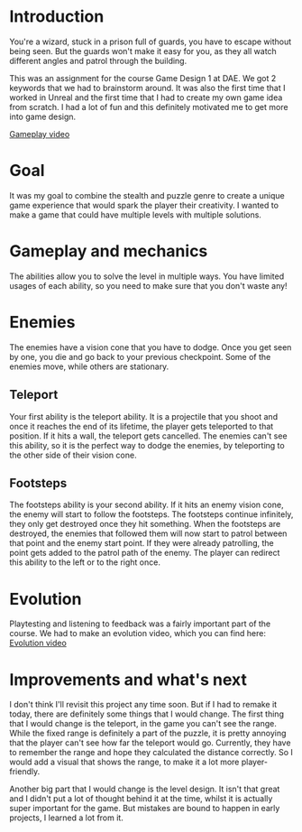 # Introduction
You're a wizard, stuck in a prison full of guards, you have to escape without being seen. But the guards won't make it easy for you, as they all watch different angles and patrol through the building.

This was an assignment for the course Game Design 1 at DAE. We got 2 keywords that we had to brainstorm around. It was also the first time that I worked in Unreal and the first time that I had to create my own game idea from scratch. I had a lot of fun and this definitely motivated me to get more into game design. 

[Gameplay video](https://www.youtube.com/embed/7Ic58PV7AJ4?si=bqexPUTc56HjoNwd)
# Goal
It was my goal to combine the stealth and puzzle genre to create a unique game experience that would spark the player their creativity. I wanted to make a game that could have multiple levels with multiple solutions.

# Gameplay and mechanics
The abilities allow you to solve the level in multiple ways. You have limited usages of each ability, so you need to make sure that you don't waste any!
# Enemies
The enemies have a vision cone that you have to dodge. Once you get seen by one, you die and go back to your previous checkpoint. Some of the enemies move, while others are stationary.
## Teleport
Your first ability is the teleport ability. It is a projectile that you shoot and once it reaches the end of its lifetime, the player gets teleported to that position. If it hits a wall, the teleport gets cancelled. The enemies can't see this ability, so it is the perfect way to dodge the enemies, by teleporting to the other side of their vision cone. 
## Footsteps
The footsteps ability is your second ability. If it hits an enemy vision cone, the enemy will start to follow the footsteps. The footsteps continue infinitely, they only get destroyed once they hit something. When the footsteps are destroyed, the enemies that followed them will now start to patrol between that point and the enemy start point. If they were already patrolling, the point gets added to the patrol path of the enemy. The player can redirect this ability to the left or to the right once. 
# Evolution
Playtesting and listening to feedback was a fairly important part of the course. We had to make an evolution video, which you can find here:
[Evolution video](https://www.youtube.com/embed/IpugHuEYoWE?si=XTMpmQf6EToPdGKD)
# Improvements and what's next
I don't think I'll revisit this project any time soon. But if I had to remake it today, there are definitely some things that I would change. The first thing that I would change is the teleport, in the game you can't see the range. While the fixed range is definitely a part of the puzzle, it is pretty annoying that the player can't see how far the teleport would go. Currently, they have to remember the range and hope they calculated the distance correctly. So I would add a visual that shows the range, to make it a lot more player-friendly.

Another big part that I would change is the level design. It isn't that great and I didn't put a lot of thought behind it at the time, whilst it is actually super important for the game. But mistakes are bound to happen in early projects, I learned a lot from it.
